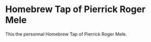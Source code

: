 Homebrew Tap of Pierrick Roger Mele
===================================

This the personnal Homebrew Tap of Pierrick Roger Mele.
